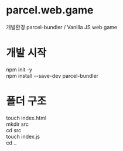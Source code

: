 # parcel.web.game  
개발환경 parcel-bundler / Vanilla JS web game  

# 개발 시작  
npm init -y  
npm install --save-dev parcel-bundler  

# 폴더 구조  
touch index.html  
mkdir src  
cd src  
touch index.js  
cd ..  

